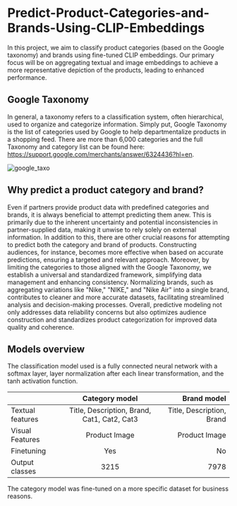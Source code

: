 # Predict-Product-Categories-and-Brands-Using-CLIP-Embeddings
In this project, we aim to classify product categories (based on the Google taxonomy) and brands using fine-tuned CLIP embeddings. Our primary focus will be on aggregating textual and image embeddings to achieve a more representative depiction of the products, leading to enhanced performance.

## Google Taxonomy
In general, a taxonomy refers to a classification system, often hierarchical, used to organize and categorize information. Simply put, Google Taxonomy is the list of categories used by Google to help departmentalize products in a shopping feed. There are more than 6,000 categories and the full Taxonomy and category list can be found here: https://support.google.com/merchants/answer/6324436?hl=en.

![google_taxo](https://github.com/Abdennacer-Badaoui/Predict-Product-Categories-and-Brands-Using-CLIP-Embeddings/assets/106801897/22203e4a-3df7-4ecd-b12a-2761bdf2dc1d)

## Why predict a product category and brand?
Even if partners provide product data with predefined categories and brands, it is always beneficial to attempt predicting them anew. This is primarily due to the inherent uncertainty and potential inconsistencies in partner-supplied data, making it unwise to rely solely on external information. In addition to this, there are other crucial reasons for attempting to predict both the category and brand of products. Constructing audiences, for instance, becomes more effective when based on accurate predictions, ensuring a targeted and relevant approach. Moreover, by limiting the categories to those aligned with the Google Taxonomy, we establish a universal and standardized framework, simplifying data management and enhancing consistency. Normalizing brands, such as aggregating variations like "Nike," "NIKE," and "Nike Air" into a single brand, contributes to cleaner and more accurate datasets, facilitating streamlined analysis and decision-making processes. Overall, predictive modeling not only addresses data reliability concerns but also optimizes audience construction and standardizes product categorization for improved data quality and coherence.

## Models overview
The classification model used is a fully connected neural network with a softmax layer, layer normalization after each linear transformation, and the tanh activation function.

|                          | Category model                                     | Brand model                  |
| :-----------             |:--------------:                                    | -------------:               |
| Textual features         | Title, Description, Brand, Cat1, Cat2, Cat3        | Title, Description, Brand    |
| Visual Features          | Product Image                                      | Product Image                |
| Finetuning               | Yes                                                | No                           |
| Output classes           | 3215                                               | 7978                         |

The category model was fine-tuned on a more specific dataset for business reasons.
